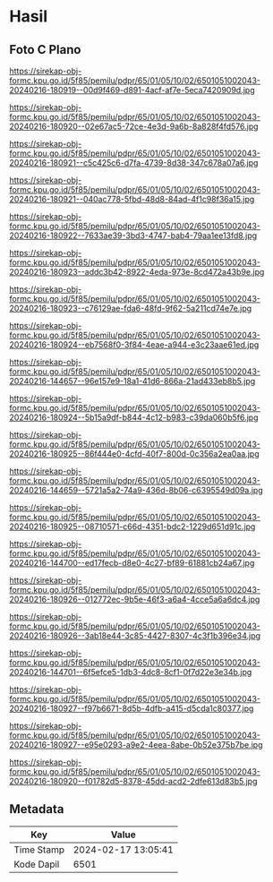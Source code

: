 # Hasil

## Foto C Plano

https://sirekap-obj-formc.kpu.go.id/5f85/pemilu/pdpr/65/01/05/10/02/6501051002043-20240216-180919--00d9f469-d891-4acf-af7e-5eca7420909d.jpg

https://sirekap-obj-formc.kpu.go.id/5f85/pemilu/pdpr/65/01/05/10/02/6501051002043-20240216-180920--02e67ac5-72ce-4e3d-9a6b-8a828f4fd576.jpg

https://sirekap-obj-formc.kpu.go.id/5f85/pemilu/pdpr/65/01/05/10/02/6501051002043-20240216-180921--c5c425c6-d7fa-4739-8d38-347c678a07a6.jpg

https://sirekap-obj-formc.kpu.go.id/5f85/pemilu/pdpr/65/01/05/10/02/6501051002043-20240216-180921--040ac778-5fbd-48d8-84ad-4f1c98f36a15.jpg

https://sirekap-obj-formc.kpu.go.id/5f85/pemilu/pdpr/65/01/05/10/02/6501051002043-20240216-180922--7633ae39-3bd3-4747-bab4-79aa1ee13fd8.jpg

https://sirekap-obj-formc.kpu.go.id/5f85/pemilu/pdpr/65/01/05/10/02/6501051002043-20240216-180923--addc3b42-8922-4eda-973e-8cd472a43b9e.jpg

https://sirekap-obj-formc.kpu.go.id/5f85/pemilu/pdpr/65/01/05/10/02/6501051002043-20240216-180923--c76129ae-fda6-48fd-9f62-5a211cd74e7e.jpg

https://sirekap-obj-formc.kpu.go.id/5f85/pemilu/pdpr/65/01/05/10/02/6501051002043-20240216-180924--eb7568f0-3f84-4eae-a944-e3c23aae61ed.jpg

https://sirekap-obj-formc.kpu.go.id/5f85/pemilu/pdpr/65/01/05/10/02/6501051002043-20240216-144657--96e157e9-18a1-41d6-866a-21ad433eb8b5.jpg

https://sirekap-obj-formc.kpu.go.id/5f85/pemilu/pdpr/65/01/05/10/02/6501051002043-20240216-180924--5b15a9df-b844-4c12-b983-c39da060b5f6.jpg

https://sirekap-obj-formc.kpu.go.id/5f85/pemilu/pdpr/65/01/05/10/02/6501051002043-20240216-180925--86f444e0-4cfd-40f7-800d-0c356a2ea0aa.jpg

https://sirekap-obj-formc.kpu.go.id/5f85/pemilu/pdpr/65/01/05/10/02/6501051002043-20240216-144659--5721a5a2-74a9-436d-8b06-c6395549d09a.jpg

https://sirekap-obj-formc.kpu.go.id/5f85/pemilu/pdpr/65/01/05/10/02/6501051002043-20240216-180925--08710571-c66d-4351-bdc2-1229d651d91c.jpg

https://sirekap-obj-formc.kpu.go.id/5f85/pemilu/pdpr/65/01/05/10/02/6501051002043-20240216-144700--ed17fecb-d8e0-4c27-bf89-61881cb24a67.jpg

https://sirekap-obj-formc.kpu.go.id/5f85/pemilu/pdpr/65/01/05/10/02/6501051002043-20240216-180926--012772ec-9b5e-46f3-a6a4-4cce5a6a6dc4.jpg

https://sirekap-obj-formc.kpu.go.id/5f85/pemilu/pdpr/65/01/05/10/02/6501051002043-20240216-180926--3ab18e44-3c85-4427-8307-4c3f1b396e34.jpg

https://sirekap-obj-formc.kpu.go.id/5f85/pemilu/pdpr/65/01/05/10/02/6501051002043-20240216-144701--6f5efce5-1db3-4dc8-8cf1-0f7d22e3e34b.jpg

https://sirekap-obj-formc.kpu.go.id/5f85/pemilu/pdpr/65/01/05/10/02/6501051002043-20240216-180927--f97b6671-8d5b-4dfb-a415-d5cda1c80377.jpg

https://sirekap-obj-formc.kpu.go.id/5f85/pemilu/pdpr/65/01/05/10/02/6501051002043-20240216-180927--e95e0293-a9e2-4eea-8abe-0b52e375b7be.jpg

https://sirekap-obj-formc.kpu.go.id/5f85/pemilu/pdpr/65/01/05/10/02/6501051002043-20240216-180920--f01782d5-8378-45dd-acd2-2dfe613d83b5.jpg


## Metadata

| Key        | Value               |
| ---------- | ------------------- |
| Time Stamp | 2024-02-17 13:05:41 |
| Kode Dapil | 6501                |



